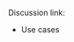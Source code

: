 <h>Discussion link: </h>
<ul>
  <li href="https://docs.google.com/spreadsheets/d/1w8GUj0pu5FNgmeGO1KYODkz2X5bLDVkiAIimmVITFNc/edit?usp=sharing">
    Use cases
  </li>
</ul>
